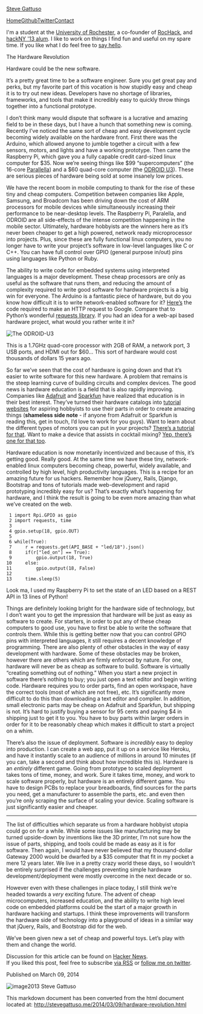[Steve Gattuso](/)

[Home](/)[Github](https://github.com/stevenleeg)[Twitter](http://twitter.com/stevenleeg)[Contact](mailto:steve@stevegattuso.me)

I'm a student at the [University of Rochester](http://rochester.edu), a
co-founder of [RocHack](http://rochack.org), and [hackNY '13
alum](http://apply.hackny.org/). I like to work on things I find fun and
useful on my spare time. If you like what I do feel free to [say
hello](http://twitter.com/stevenleeg).

The Hardware Revolution

Hardware could be the new software.

It’s a pretty great time to be a software engineer. Sure you get great
pay and perks, but my favorite part of this vocation is how stupidly
easy and cheap it is to try out new ideas. Developers have no shortage
of libraries, frameworks, and tools that make it incredibly easy to
quickly throw things together into a functional prototype.

I don’t think many would dispute that software is a lucrative and
amazing field to be in these days, but I have a hunch that something new
is coming. Recently I’ve noticed the same sort of cheap and easy
development cycle becoming widely available on the hardware front. First
there was the Arduino, which allowed anyone to jumble together a circuit
with a few sensors, motors, and lights and have a working prototype.
Then came the Raspberry Pi, which gave you a fully capable credit
card-sized linux computer for $35. Now we’re seeing things like $99
“supercomputers” (the 16-core [Parallella](http://www.parallella.org))
and a $60 quad-core computer (the [ODROID
U3](http://hardkernel.com/main/products/prdt_info.php)). These are
serious pieces of hardware being sold at some insanely low prices.

We have the recent boom in mobile computing to thank for the rise of
these tiny and cheap computers. Competition between companies like
Apple, Samsung, and Broadcom has been driving down the cost of ARM
processors for mobile devices while simultaneously increasing their
performance to be near-desktop levels. The Raspberry Pi, Paralella, and
ODROID are all side-effects of the intense competition happening in the
mobile sector. Ultimately, hardware hobbyists are the winners here as
it’s never been cheaper to get a high powered, network ready
microprocessor into projects. Plus, since these are fully functional
linux computers, you no longer have to write your project’s software in
low-level languages like C or C++. You can have full control over GPIO
(general purpose in/out) pins using languages like Python or Ruby.

The ability to write code for embedded systems using interpreted
languages is a major development. These cheap processors are only as
useful as the software that runs them, and reducing the amount of
complexity required to write good software for hardware projects is a
big win for everyone. The Arduino is a fantastic piece of hardware, but
do you know how difficult it is to write network-enabled software for
it?
[Here’s](http://arduino.cc/en/Tutorial/WebClient?action=sourceblock&num=1)
the code required to make an HTTP request to Google. Compare that to
Python’s wonderful [requests
library](http://docs.python-requests.org/en/latest/). If you had an idea
for a web-api based hardware project, what would you rather write it in?

![The ODROID-U3](http://i.imgur.com/BfCvW1j.jpg)

This is a 1.7GHz quad-core processor with 2GB of RAM, a network port, 3
USB ports, and HDMI out for $60... This sort of hardware would cost
thousands of dollars 15 years ago.

So far we’ve seen that the cost of hardware is going down and that it’s
easier to write software for this new hardware. A problem that remains
is the steep learning curve of building circuits and complex devices.
The good news is hardware education is a field that is also rapidly
improving. Companies like [Adafruit](http://adafruit.com) and
[Sparkfun](http://sparkfun.com) have realized that education is in their
best interest. They’ve turned their hardware catalogs into
[tutorial](http://learn.adafruit.com)
[websites](https://learn.sparkfun.com) for aspiring hobbyists to use
their parts in order to create amazing things (**shameless side note** -
if anyone from Adafruit or Sparkfun is reading this, get in touch, I’d
love to work for you guys). Want to learn about the different types of
motors you can put in your projects? [There’s a tutorial for
that](https://learn.sparkfun.com/tutorials/motors-and-selecting-the-right-one).
Want to make a device that assists in cocktail mixing? [Yep, there’s one
for that too](http://learn.adafruit.com/smart-cocktail-shaker).

Hardware education is now monetarily incentivized and because of this,
it’s getting good. Really good. At the same time we have these tiny,
network-enabled linux computers becoming cheap, powerful, widely
available, and controlled by high level, high productivity languages.
This is a recipe for an amazing future for us hackers. Remember how
jQuery, Rails, Django, Bootstrap and tons of tutorials made
web-development and rapid prototyping incredibly easy for us? That’s
exactly what’s happening for hardware, and I think the result is going
to be even more amazing than what we’ve created on the web.

     1 import Rpi.GPIO as gpio
     2 import requests, time
     3 
     4 gpio.setup(18, gpio.OUT)
     5 
     6 while(True):
     7     r = requests.get(API_BASE + "led/18").json()
     8     if(r["led_on"] == True):
     9         gpio.output(18, True)
    10     else:
    11         gpio.output(18, False)
    12 
    13     time.sleep(5)

Look ma, I used my Raspberry Pi to set the state of an LED based on a
REST API in 13 lines of Python!

Things are definitely looking bright for the hardware side of
technology, but I don’t want you to get the impression that hardware
will be just as easy as software to create. For starters, in order to
put any of these cheap computers to good use, you have to first be able
to write the software that controls them. While this is getting better
now that you can control GPIO pins with interpreted languages, it still
requires a decent knowledge of programming. There are also plenty of
other obstacles in the way of easy development with hardware. Some of
these obstacles may be broken, however there are others which are firmly
enforced by nature. For one, hardware will never be as cheap as software
to build. Software is virtually “creating something out of nothing.”
When you start a new project in software there’s nothing to buy; you
just open a text editor and begin writing code. Hardware requires you to
order parts, find an open workspace, have the correct tools (most of
which are not free), etc. It’s significantly more difficult to do this
than downloading a text editor and compiler. In addition, small
electronic parts may be cheap on Adafruit and Sparkfun, but shipping is
not. It’s hard to justify buying a sensor for 95 cents and paying $4 in
shipping just to get it to you. You have to buy parts within larger
orders in order for it to be reasonably cheap which makes it difficult
to start a project on a whim.

There’s also the issue of deployment. Software is *incredibly* easy to
deploy into production. I can create a web app, put it up on a service
like Heroku, and have it instantly scale to an audience of millions in
around 10 minutes (if you can, take a second and think about how
incredible this is). Hardware is an *entirely* different game. Going
from prototype to scaled deployment takes tons of time, money, and work.
Sure it takes time, money, and work to scale software properly, but
hardware is an entirely different game. You have to design PCBs to
replace your breadboards, find sources for the parts you need, get a
manufacturer to assemble the parts, etc. and even then you’re only
scraping the surface of scaling your device. Scaling software is just
significantly easier and cheaper.

* * * * *

The list of difficulties which separate us from a hardware hobbyist
utopia could go on for a while. While some issues like manufacturing may
be turned upside-down by inventions like the 3D printer, I’m not sure
how the issue of parts, shipping, and tools could be made as easy as it
is for software. Then again, I would have never believed that my
thousand-dollar Gateway 2000 would be dwarfed by a $35 computer that fit
in my pocket a mere 12 years later. We live in a pretty crazy world
these days, so I wouldn’t be entirely surprised if the challenges
preventing simple hardware development/deployment were mostly overcome
in the next decade or so.

However even with these challenges in place today, I still think we’re
headed towards a *very* exciting future. The advent of cheap
microcomputers, increased education, and the ability to write high level
code on embedded platforms could be the start of a major growth in
hardware hacking and startups. I think these improvements will transform
the hardware side of technology into a playground of ideas in a similar
way that jQuery, Rails, and Bootstrap did for the web.

We’ve been given new a set of cheap and powerful toys. Let’s play with
them and change the world.

Discussion for this article can be found on [Hacker
News](https://news.ycombinator.com/item?id=7372634).\
 If you liked this post, feel free to subscribe [via
RSS](http://stevegattuso.me/feed.xml) or [follow me on
twitter](http://twitter.com/stevenleeg).

Published on March 09, 2014

![image](/static/copyleft.png)2013 Steve Gattuso

This markdown document has been converted from the html document located at:
http://stevegattuso.me/2014/03/09/hardware-revolution.html
